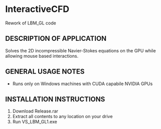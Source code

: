 # InteractiveCFD
Rework of LBM_GL code

DESCRIPTION OF APPLICATION
--------------------------

Solves the 2D incompressible Navier-Stokes equations on the GPU while allowing mouse based interactions.

GENERAL USAGE NOTES
--------------------

- Runs only on Windows machines with CUDA capabile NVIDIA GPUs

INSTALLATION INSTRUCTIONS
-------------------------

1. Download Release.rar
2. Extract all contents to any location on your drive
3. Run VS_LBM_GL1.exe
